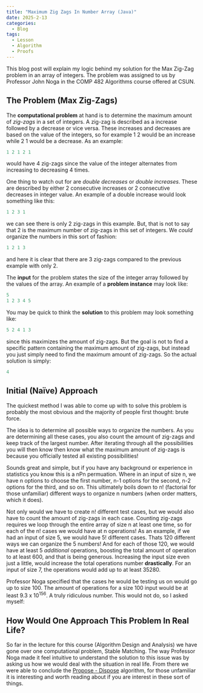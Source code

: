 ```yaml
---
title: "Maximum Zig Zags In Number Array (Java)"
date: 2025-2-13
categories:
  - Blog
tags: 
  - Lesson
  - Algorithm
  - Proofs
---
```


This blog post will explain my logic behind my solution
for the Max Zig-Zag problem in an array of integers. The
problem was assigned to us by Professor John Noga in the 
COMP 482 Algorithms course offered at CSUN.

## The Problem (Max Zig-Zags)

The **computational problem** at hand is to determine the maximum
amount of _zig-zags_ in a set of integers. A zig-zag is described 
as a increase followed by a decrease or vice versa. These increases
and decreases are based on the value of the integers, so for example 1 2 
would be an increase while 2 1 would be a decrease. As an example:
```java
1 2 1 2 1
```
would have 4 zig-zags since the value of the integer alternates from increasing
to decreasing 4 times. 

One thing to watch out for are _double decreases_ or _double 
increases_. These are described by either 2 consecutive increases or 2
consecutive decreases in integer value. An example of a double increase
would look something like this:
```java
1 2 3 1
```
we can see there is only 2 zig-zags in this example. But, that is not to
say that 2 is the maximum number of zig-zags in this set of integers. We
_could_ organize the numbers in this sort of fashion:
```java
1 2 1 3
```
and here it is clear that there are 3 zig-zags compared to the previous 
example with only 2.

The **input** for the problem states the size of the integer array
followed by the values of the array. An example of a **problem instance** 
may look like:
```java
5
1 2 3 4 5
```

You may be quick to think the **solution** to this problem may look
something like:
```java
5 2 4 1 3
```
since this maximizes the amount of zig-zags. But the goal is not to
find a specific pattern containing the maximum amount of zig-zags, but
instead you just simply need to find the maximum amount of zig-zags. So
the actual solution is simply:
```java
4
```

## Initial (Naïve) Approach

The quickest method I was able to come up with to solve this problem
is probably the most obvious and the majority of people first thought:
brute force.

The idea is to determine all possible ways to organize the numbers.
As you are determining all these cases, you also count the amount of zig-zags
and keep track of the largest number. After iterating through all the possibilities
you will then know then know what the maximum amount of zig-zags is because you
officially tested all existing possibilities!

Sounds great and simple, but if you have any background or experience in
statistics you know this is a nPn permuation. Where in an input
of size n, we have n options to choose the first number, n-1 options for the 
second, n-2 options for the third, and so on. This ultimately boils down
to n! (factorial for those unfamiliar) different ways to organize n numbers
(when order matters, which it does).

Not only would we have to create n! different test cases, but we would also
have to count the amount of zig-zags in each case. Counting zig-zags requires
we loop through the entire array of size n at least one time, so for each of 
the n! cases we would have at n operations! As an example, if we had an input
of size 5, we would have 5! different cases. Thats 120 different ways we can 
organize the 5 numbers! And for each of those 120, we would have at least 5 
_additional_ operations, boosting the total amount of operation to at least
600, and that is being generous. Increasing the input size even just a little,
would increase the total operations number **drastically**. For an input of size
7, the operations would add up to at least 35280.

Professor Noga specified that the cases he would be testing us on would go up
to size 100. The amount of operations for a size 100 input would be at least
9.3 x 10<sup>156</sup>. A truly ridiculous number. This would not do, so I asked myself:

## How Would One Approach This Problem In Real Life?

So far in the lecture for this course (Algorithm Design and Analysis) we have
gone over one computational problem, Stable Matching. The way Professor Noga
made it feel intuitive to understand the solution to this issue was by asking
us how we would deal with the situation in real life. From there we were able to
conclude the [Propose - Dispose](https://en.wikipedia.org/wiki/Gale%E2%80%93Shapley_algorithm)
algorithm, for those unfamiliar it is interesting and worth reading about if 
you are interest in these sort of things.



